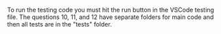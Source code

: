 To run the testing code you must hit the run button in the VSCode testing file.
The questions 10, 11, and 12 have separate folders for main code and then all tests are in the "tests" folder.
